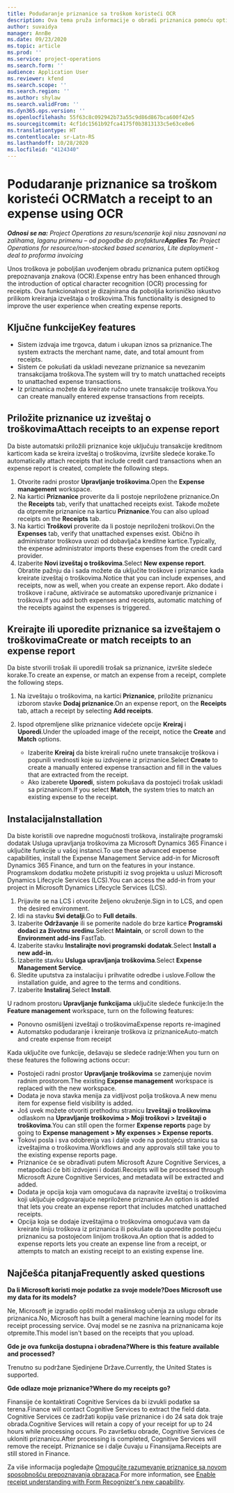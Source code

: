 ```yaml
---
title: Podudaranje priznanice sa troškom koristeći OCR
description: Ova tema pruža informacije o obradi priznanica pomoću optičkog prepoznavanja znakova (OCR).
author: suvaidya
manager: AnnBe
ms.date: 09/23/2020
ms.topic: article
ms.prod: ''
ms.service: project-operations
ms.search.form: ''
audience: Application User
ms.reviewer: kfend
ms.search.scope: ''
ms.search.region: ''
ms.author: shylaw
ms.search.validFrom: ''
ms.dyn365.ops.version: ''
ms.openlocfilehash: 55f63c8c092942b73a55c9d86d867bca600f42e5
ms.sourcegitcommit: 4cf1dc1561b92fca4175f0b3813133c5e63ce8e6
ms.translationtype: HT
ms.contentlocale: sr-Latn-RS
ms.lasthandoff: 10/28/2020
ms.locfileid: "4124340"
---
```

# <a name="match-a-receipt-to-an-expense-using-ocr"></a><span data-ttu-id="45fdf-103">Podudaranje priznanice sa troškom koristeći OCR</span><span class="sxs-lookup"><span data-stu-id="45fdf-103">Match a receipt to an expense using OCR</span></span>

<span data-ttu-id="45fdf-104">_**Odnosi se na:** Project Operations za resurs/scenarije koji nisu zasnovani na zalihama, laganu primenu – od pogodbe do profakture_</span><span class="sxs-lookup"><span data-stu-id="45fdf-104">_**Applies To:** Project Operations for resource/non-stocked based scenarios, Lite deployment - deal to proforma invoicing_</span></span>

<span data-ttu-id="45fdf-105">Unos troškova je poboljšan uvođenjem obradu priznanica putem optičkog prepoznavanja znakova (OCR).</span><span class="sxs-lookup"><span data-stu-id="45fdf-105">Expense entry has been enhanced through the introduction of optical character recognition (OCR) processing for receipts.</span></span> <span data-ttu-id="45fdf-106">Ova funkcionalnost je dizajnirana da poboljša korisničko iskustvo prilikom kreiranja izveštaja o troškovima.</span><span class="sxs-lookup"><span data-stu-id="45fdf-106">This functionality is designed to improve the user experience when creating expense reports.</span></span>

## <a name="key-features"></a><span data-ttu-id="45fdf-107">Ključne funkcije</span><span class="sxs-lookup"><span data-stu-id="45fdf-107">Key features</span></span>

- <span data-ttu-id="45fdf-108">Sistem izdvaja ime trgovca, datum i ukupan iznos sa priznanice.</span><span class="sxs-lookup"><span data-stu-id="45fdf-108">The system extracts the merchant name, date, and total amount from receipts.</span></span>
- <span data-ttu-id="45fdf-109">Sistem će pokušati da uskladi nevezane priznanice sa nevezanim transakcijama troškova.</span><span class="sxs-lookup"><span data-stu-id="45fdf-109">The system will try to match unattached receipts to unattached expense transactions.</span></span>
- <span data-ttu-id="45fdf-110">Iz priznanica možete da kreirate ručno unete transakcije troškova.</span><span class="sxs-lookup"><span data-stu-id="45fdf-110">You can create manually entered expense transactions from receipts.</span></span>

## <a name="attach-receipts-to-an-expense-report"></a><span data-ttu-id="45fdf-111">Priložite priznanice uz izveštaj o troškovima</span><span class="sxs-lookup"><span data-stu-id="45fdf-111">Attach receipts to an expense report</span></span>

<span data-ttu-id="45fdf-112">Da biste automatski priložili priznanice koje uključuju transakcije kreditnom karticom kada se kreira izveštaj o troškovima, izvršite sledeće korake.</span><span class="sxs-lookup"><span data-stu-id="45fdf-112">To automatically attach receipts that include credit card transactions when an expense report is created, complete the following steps.</span></span>

  1. <span data-ttu-id="45fdf-113">Otvorite radni prostor **Upravljanje troškovima**.</span><span class="sxs-lookup"><span data-stu-id="45fdf-113">Open the **Expense management** workspace.</span></span>
  2. <span data-ttu-id="45fdf-114">Na kartici **Priznanice** proverite da li postoje nepriložene priznanice.</span><span class="sxs-lookup"><span data-stu-id="45fdf-114">On the **Receipts** tab, verify that unattached receipts exist.</span></span> <span data-ttu-id="45fdf-115">Takođe možete da otpremite priznanice na karticu **Priznanice**.</span><span class="sxs-lookup"><span data-stu-id="45fdf-115">You can also upload receipts on the **Receipts** tab.</span></span>
  3. <span data-ttu-id="45fdf-116">Na kartici **Troškovi** proverite da li postoje nepriloženi troškovi.</span><span class="sxs-lookup"><span data-stu-id="45fdf-116">On the **Expenses** tab, verify that unattached expenses exist.</span></span> <span data-ttu-id="45fdf-117">Obično ih administrator troškova uvozi od dobavljača kreditne kartice.</span><span class="sxs-lookup"><span data-stu-id="45fdf-117">Typically, the expense administrator imports these expenses from the credit card provider.</span></span>
  4. <span data-ttu-id="45fdf-118">Izaberite **Novi izveštaj o troškovima**.</span><span class="sxs-lookup"><span data-stu-id="45fdf-118">Select **New expense report**.</span></span> <span data-ttu-id="45fdf-119">Obratite pažnju da i sada možete da uključite troškove i priznanice kada kreirate izveštaj o troškovima.</span><span class="sxs-lookup"><span data-stu-id="45fdf-119">Notice that you can include expenses, and receipts, now as well, when you create an expense report.</span></span> <span data-ttu-id="45fdf-120">Ako dodate i troškove i račune, aktiviraće se automatsko upoređivanje priznanice i troškova.</span><span class="sxs-lookup"><span data-stu-id="45fdf-120">If you add both expenses and receipts, automatic matching of the receipts against the expenses is triggered.</span></span>

## <a name="create-or-match-receipts-to-an-expense-report"></a><span data-ttu-id="45fdf-121">Kreirajte ili uporedite priznanice sa izveštajem o troškovima</span><span class="sxs-lookup"><span data-stu-id="45fdf-121">Create or match receipts to an expense report</span></span>
<span data-ttu-id="45fdf-122">Da biste stvorili trošak ili uporedili trošak sa priznanice, izvršite sledeće korake.</span><span class="sxs-lookup"><span data-stu-id="45fdf-122">To create an expense, or match an expense from a receipt, complete the following steps.</span></span>

  1. <span data-ttu-id="45fdf-123">Na izveštaju o troškovima, na kartici **Priznanice**, priložite priznanicu izborom stavke **Dodaj priznanice**.</span><span class="sxs-lookup"><span data-stu-id="45fdf-123">On an expense report, on the **Receipts** tab, attach a receipt by selecting **Add receipts**.</span></span>
  2. <span data-ttu-id="45fdf-124">Ispod otpremljene slike priznanice videćete opcije **Kreiraj** i **Uporedi**.</span><span class="sxs-lookup"><span data-stu-id="45fdf-124">Under the uploaded image of the receipt, notice the **Create** and **Match** options.</span></span>

      - <span data-ttu-id="45fdf-125">Izaberite **Kreiraj** da biste kreirali ručno unete transakcije troškova i popunili vrednosti koje su izdvojene iz priznanice.</span><span class="sxs-lookup"><span data-stu-id="45fdf-125">Select **Create** to create a manually entered expense transaction and fill in the values that are extracted from the receipt.</span></span>
      - <span data-ttu-id="45fdf-126">Ako izaberete **Uporedi**, sistem pokušava da postojeći trošak uskladi sa priznanicom.</span><span class="sxs-lookup"><span data-stu-id="45fdf-126">If you select **Match**, the system tries to match an existing expense to the receipt.</span></span>

## <a name="installation"></a><span data-ttu-id="45fdf-127">Instalacija</span><span class="sxs-lookup"><span data-stu-id="45fdf-127">Installation</span></span>

<span data-ttu-id="45fdf-128">Da biste koristili ove napredne mogućnosti troškova, instalirajte programski dodatak Usluga upravljanja troškovima za Microsoft Dynamics 365 Finance i uključite funkcije u vašoj instanci.</span><span class="sxs-lookup"><span data-stu-id="45fdf-128">To use these advanced expense capabilities, install the Expense Management Service add-in for Microsoft Dynamics 365 Finance, and turn on the features in your instance.</span></span> <span data-ttu-id="45fdf-129">Programskom dodatku možete pristupiti iz svog projekta u usluzi Microsoft Dynamics Lifecycle Services (LCS).</span><span class="sxs-lookup"><span data-stu-id="45fdf-129">You can access the add-in from your project in Microsoft Dynamics Lifecycle Services (LCS).</span></span>

1. <span data-ttu-id="45fdf-130">Prijavite se na LCS i otvorite željeno okruženje.</span><span class="sxs-lookup"><span data-stu-id="45fdf-130">Sign in to LCS, and open the desired environment.</span></span>
2. <span data-ttu-id="45fdf-131">Idi na stavku **Svi detalji**.</span><span class="sxs-lookup"><span data-stu-id="45fdf-131">Go to **Full details**.</span></span>
3. <span data-ttu-id="45fdf-132">Izaberite **Održavanje** ili se pomerite nadole do brze kartice **Programski dodaci za životnu sredinu**.</span><span class="sxs-lookup"><span data-stu-id="45fdf-132">Select **Maintain**, or scroll down to the **Environment add-ins** FastTab.</span></span>
4. <span data-ttu-id="45fdf-133">Izaberite stavku **Instalirajte novi programski dodatak**.</span><span class="sxs-lookup"><span data-stu-id="45fdf-133">Select **Install a new add-in**.</span></span>
5. <span data-ttu-id="45fdf-134">Izaberite stavku **Usluga upravljanja troškovima**.</span><span class="sxs-lookup"><span data-stu-id="45fdf-134">Select **Expense Management Service**.</span></span>
6. <span data-ttu-id="45fdf-135">Sledite uputstva za instalaciju i prihvatite odredbe i uslove.</span><span class="sxs-lookup"><span data-stu-id="45fdf-135">Follow the installation guide, and agree to the terms and conditions.</span></span>
7. <span data-ttu-id="45fdf-136">Izaberite **Instaliraj**.</span><span class="sxs-lookup"><span data-stu-id="45fdf-136">Select **Install**.</span></span>

<span data-ttu-id="45fdf-137">U radnom prostoru **Upravljanje funkcijama** uključite sledeće funkcije:</span><span class="sxs-lookup"><span data-stu-id="45fdf-137">In the **Feature management** workspace, turn on the following features:</span></span>

- <span data-ttu-id="45fdf-138">Ponovno osmišljeni izveštaji o troškovima</span><span class="sxs-lookup"><span data-stu-id="45fdf-138">Expense reports re-imagined</span></span>
- <span data-ttu-id="45fdf-139">Automatsko podudaranje i kreiranje troškova iz priznanice</span><span class="sxs-lookup"><span data-stu-id="45fdf-139">Auto-match and create expense from receipt</span></span>

<span data-ttu-id="45fdf-140">Kada uključite ove funkcije, dešavaju se sledeće radnje:</span><span class="sxs-lookup"><span data-stu-id="45fdf-140">When you turn on these features the following actions occur:</span></span>

- <span data-ttu-id="45fdf-141">Postojeći radni prostor **Upravljanje troškovima** se zamenjuje novim radnim prostorom.</span><span class="sxs-lookup"><span data-stu-id="45fdf-141">The existing **Expense management** workspace is replaced with the new workspace.</span></span>
- <span data-ttu-id="45fdf-142">Dodata je nova stavka menija za vidljivost polja troškova.</span><span class="sxs-lookup"><span data-stu-id="45fdf-142">A new menu item for expense field visibility is added.</span></span>
- <span data-ttu-id="45fdf-143">Još uvek možete otvoriti prethodnu stranicu **Izveštaji o troškovima** odlaskom na **Upravljanje troškovima > Moji troškovi > Izveštaji o troškovima**.</span><span class="sxs-lookup"><span data-stu-id="45fdf-143">You can still open the former **Expense reports** page by going to **Expense management > My expenses > Expense reports**.</span></span>
- <span data-ttu-id="45fdf-144">Tokovi posla i sva odobrenja vas i dalje vode na postojeću stranicu sa izveštajima o troškovima.</span><span class="sxs-lookup"><span data-stu-id="45fdf-144">Workflows and any approvals still take you to the existing expense reports page.</span></span>
- <span data-ttu-id="45fdf-145">Priznanice će se obrađivati putem Microsoft Azure Cognitive Services, a metapodaci će biti izdvojeni i dodati.</span><span class="sxs-lookup"><span data-stu-id="45fdf-145">Receipts will be processed through Microsoft Azure Cognitive Services, and metadata will be extracted and added.</span></span>
- <span data-ttu-id="45fdf-146">Dodata je opcija koja vam omogućava da napravite izveštaj o troškovima koji uključuje odgovarajuće nepriložene priznanice.</span><span class="sxs-lookup"><span data-stu-id="45fdf-146">An option is added that lets you create an expense report that includes matched unattached receipts.</span></span>
- <span data-ttu-id="45fdf-147">Opcija koja se dodaje izveštajima o troškovima omogućava vam da kreirate liniju troškova iz priznanica ili pokušate da uporedite postojeću priznanicu sa postojećom linijom troškova.</span><span class="sxs-lookup"><span data-stu-id="45fdf-147">An option that is added to expense reports lets you create an expense line from a receipt, or attempts to match an existing receipt to an existing expense line.</span></span>

## <a name="frequently-asked-questions"></a><span data-ttu-id="45fdf-148">Najčešća pitanja</span><span class="sxs-lookup"><span data-stu-id="45fdf-148">Frequently asked questions</span></span>

<span data-ttu-id="45fdf-149">**Da li Microsoft koristi moje podatke za svoje modele?**</span><span class="sxs-lookup"><span data-stu-id="45fdf-149">**Does Microsoft use my data for its models?**</span></span>

<span data-ttu-id="45fdf-150">Ne, Microsoft je izgradio opšti model mašinskog učenja za uslugu obrade priznanica.</span><span class="sxs-lookup"><span data-stu-id="45fdf-150">No, Microsoft has built a general machine learning model for its receipt processing service.</span></span> <span data-ttu-id="45fdf-151">Ovaj model se ne zasniva na priznanicama koje otpremite.</span><span class="sxs-lookup"><span data-stu-id="45fdf-151">This model isn't based on the receipts that you upload.</span></span>

<span data-ttu-id="45fdf-152">**Gde je ova funkcija dostupna i obrađena?**</span><span class="sxs-lookup"><span data-stu-id="45fdf-152">**Where is this feature available and processed?**</span></span>

<span data-ttu-id="45fdf-153">Trenutno su podržane Sjedinjene Države.</span><span class="sxs-lookup"><span data-stu-id="45fdf-153">Currently, the United States is supported.</span></span>

<span data-ttu-id="45fdf-154">**Gde odlaze moje priznanice?**</span><span class="sxs-lookup"><span data-stu-id="45fdf-154">**Where do my receipts go?**</span></span>

<span data-ttu-id="45fdf-155">Finansije će kontaktirati Cognitive Services da bi izvukli podatke sa terena.</span><span class="sxs-lookup"><span data-stu-id="45fdf-155">Finance will contact Cognitive Services to extract the field data.</span></span> <span data-ttu-id="45fdf-156">Cognitive Services će zadržati kopiju vaše priznanice i do 24 sata dok traje obrada.</span><span class="sxs-lookup"><span data-stu-id="45fdf-156">Cognitive Services will retain a copy of your receipt for up to 24 hours while processing occurs.</span></span> <span data-ttu-id="45fdf-157">Po završetku obrade, Cognitive Services će ukloniti priznanicu.</span><span class="sxs-lookup"><span data-stu-id="45fdf-157">After processing is completed, Cognitive Services will remove the receipt.</span></span> <span data-ttu-id="45fdf-158">Priznanice se i dalje čuvaju u Finansijama.</span><span class="sxs-lookup"><span data-stu-id="45fdf-158">Receipts are still stored in Finance.</span></span>

<span data-ttu-id="45fdf-159">Za više informacija pogledajte [Omogućite razumevanje priznanice sa novom sposobnošću prepoznavanja obrazaca](https://azure.microsoft.com/blog/enable-receipt-understanding-with-form-recognizer-s-new-capability/).</span><span class="sxs-lookup"><span data-stu-id="45fdf-159">For more information, see [Enable receipt understanding with Form Recognizer's new capability](https://azure.microsoft.com/blog/enable-receipt-understanding-with-form-recognizer-s-new-capability/).</span></span>

